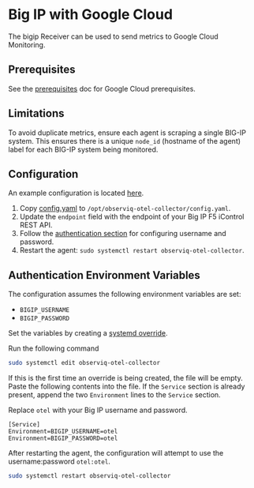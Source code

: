 # Big IP with Google Cloud

The bigip Receiver can be used to send metrics to Google Cloud Monitoring.

## Prerequisites

See the [prerequisites](../README.md) doc for Google Cloud prerequisites.

## Limitations

To avoid duplicate metrics, ensure each agent is scraping a single BIG-IP system. This ensures
there is a unique `node_id` (hostname of the agent) label for each BIG-IP system being monitored.

## Configuration

An example configuration is located [here](./config.yaml).

1. Copy [config.yaml](./config.yaml) to `/opt/observiq-otel-collector/config.yaml`.
2. Update the `endpoint` field with the endpoint of your Big IP F5 iControl REST API.
3. Follow the [authentication section](./README.md#authentication-environment-variables) for configuring username and password.
4. Restart the agent: `sudo systemctl restart observiq-otel-collector`.

## Authentication Environment Variables

The configuration assumes the following environment variables are set:
- `BIGIP_USERNAME`
- `BIGIP_PASSWORD`

Set the variables by creating a [systemd override](https://wiki.archlinux.org/title/systemd#Replacement_unit_files).

Run the following command
```bash
sudo systemctl edit observiq-otel-collector
```

If this is the first time an override is being created, the file will be empty. Paste the following contents into the file. If the `Service` section is already present, append the two `Environment` lines to the `Service` section.

Replace `otel` with your Big IP username and password.
```
[Service]
Environment=BIGIP_USERNAME=otel
Environment=BIGIP_PASSWORD=otel
```

After restarting the agent, the configuration will attempt to use the username:password `otel:otel`.

```bash
sudo systemctl restart observiq-otel-collector
```
